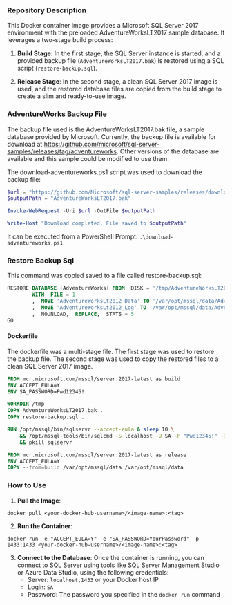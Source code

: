﻿### Repository Description

This Docker container image provides a Microsoft SQL Server 2017 environment with the preloaded AdventureWorksLT2017 sample database. It leverages a two-stage build process: 

1. **Build Stage**: In the first stage, the SQL Server instance is started, and a provided backup file (`AdventureWorksLT2017.bak`) is restored using a SQL script (`restore-backup.sql`).

2. **Release Stage**: In the second stage, a clean SQL Server 2017 image is used, and the restored database files are copied from the build stage to create a slim and ready-to-use image.
### AdventureWorks Backup File
The backup file used is the AdventureWorksLT2017.bak file, a sample database provided by Microsoft. Currently, the backup file is available for download at
https://github.com/microsoft/sql-server-samples/releases/tag/adventureworks. Other versions of the database are available and this sample could be modified to use them.

The download-adventureworks.ps1 script was used to download the backup file:
```powershell
$url = "https://github.com/Microsoft/sql-server-samples/releases/download/adventureworks/AdventureWorksLT2017.bak"
$outputPath = "AdventureWorksLT2017.bak"

Invoke-WebRequest -Uri $url -OutFile $outputPath

Write-Host "Download completed. File saved to $outputPath"
```
It can be executed from a PowerShell Prompt: `.\download-adventureworks.ps1`
### Restore Backup Sql
This command was copied saved to a file called restore-backup.sql:
```sql
RESTORE DATABASE [AdventureWorks] FROM  DISK = '/tmp/AdventureWorksLT2017.bak' 
        WITH  FILE = 1
        ,  MOVE 'AdventureWorksLt2012_Data' TO '/var/opt/mssql/data/AdventureWorks.mdf'
        ,  MOVE 'AdventureWorksLt2012_Log' TO '/var/opt/mssql/data/AdventureWorks.ldf'
        ,  NOUNLOAD,  REPLACE,  STATS = 5
GO
```
#### Dockerfile
The dockerfile was a multi-stage file. The first stage was used to restore the backup file. The second stage was used to copy the restored files to a clean SQL Server 2017 image.
```dockerfile
FROM mcr.microsoft.com/mssql/server:2017-latest as build
ENV ACCEPT_EULA=Y
ENV SA_PASSWORD=Pwd12345!

WORKDIR /tmp
COPY AdventureWorksLT2017.bak .
COPY restore-backup.sql .

RUN /opt/mssql/bin/sqlservr --accept-eula & sleep 10 \
    && /opt/mssql-tools/bin/sqlcmd -S localhost -U SA -P "Pwd12345!" -i /tmp/restore-backup.sql \
    && pkill sqlservr

FROM mcr.microsoft.com/mssql/server:2017-latest as release
ENV ACCEPT_EULA=Y
COPY --from=build /var/opt/mssql/data /var/opt/mssql/data
```
### How to Use
1. **Pull the Image**:
```
docker pull <your-docker-hub-username>/<image-name>:<tag>
```
2. **Run the Container**:
```
docker run -e "ACCEPT_EULA=Y" -e "SA_PASSWORD=YourPassword" -p 1433:1433 <your-docker-hub-username>/<image-name>:<tag>
```
3. **Connect to the Database**: Once the container is running, you can connect to SQL Server using tools like SQL Server Management Studio or Azure Data Studio, using the following credentials:
   - Server: `localhost,1433` or your Docker host IP
   - Login: `SA`
   - Password: The password you specified in the `docker run` command

